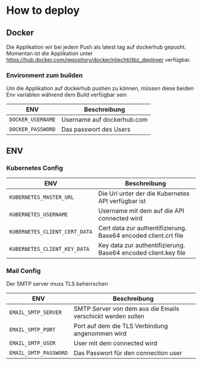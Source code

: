# How to deploy

## Docker

Die Applikation wir bei jedem Push als latest tag auf dockerhub gepusht.
Momentan ist die Applikation unter https://hub.docker.com/repository/docker/nliechti/tbz_deployer verfügbar.

### Environment zum builden

Um die Applikation auf dockerhub pushen zu können, müssen diese beiden Env variablen während dem Build verfügbar sein

| ENV | Beschreibung |
| --- | --- |
| `DOCKER_USERNAME` | Username auf dockerhub.com |
| `DOCKER_PASSWORD` | Das passwort des Users |

## ENV

### Kubernetes Config

| ENV | Beschreibung |
| --- | --- |
| `KUBERNETES_MASTER_URL` | Die Url unter der die Kubernetes API verfügbar ist |
| `KUBERNETES_USERNAME` | Username mit dem auf die API connected wird |
| `KUBERNETES_CLIENT_CERT_DATA` | Cert data zur authentifizierung. Base64 encoded client.crt file |
| `KUBERNETES_CLIENT_KEY_DATA` | Key data zur authentifizierung. Base64 encoded client.key file|

### Mail Config

Der SMTP server muss TLS beherrschen

| ENV | Beschreibung |
| --- | --- |
| `EMAIL_SMTP_SERVER` | SMTP Server von dem aus die Emails verschickt werden sollen |
| `EMAIL_SMTP_PORT` | Port auf dem die TLS Verbindung angenommen wird |
| `EMAIL_SMTP_USER` | User mit dem connected wird |
| `EMAIL_SMTP_PASSWORD` | Das Passwort für den connection user |
